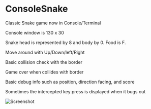 # ConsoleSnake
Classic Snake game now in Console/Terminal


Console window is 130 x 30

Snake head is represented by 8 and body by 0. Food is F.

Move around with Up/Down/left/Right

Basic collision check with the border

Game over when collides with border

Basic debug info such as position, direction facing, and score

Sometimes the intercepted key press is displayed when it bugs out

![Screenshot](https://i.imgur.com/ozl3EmW.png)
